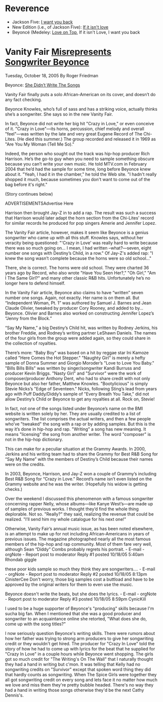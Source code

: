 # Reverence
- Jackson Five: [I want you back](https://www.youtube.com/watch?v=s3Q80mk7bxE)
- New Edition (i.e., of Jackson Five): [If it isn't love](https://www.youtube.com/watch?v=ReI6gvzVP0Y)
- Beyoncé (Medeley: [Love on Top](https://www.youtube.com/watch?v=Vxjf3TdLbkQ), If it isn't Love, I want you back


# Vanity Fair [Misrepresents Songwriter Beyonce](https://www.vanityfair.com/culture/2014/04/throwback-thursday-beyonce-jay-z-music-issue-2005)
Tuesday, October 18, 2005
By Roger Friedman



Beyonce: [She Didn’t Write The Songs](https://www.foxnews.com/story/beyonce-takes-credit-for-writing-songs)

Vanity Fair finally puts a solo African-American on its cover, and doesn’t do any fact checking.

Beyonce Knowles, who’s full of sass and has a striking voice, actually thinks she’s a songwriter. She says so in the new Vanity Fair.

In fact, Beyonce did not write her big hit "Crazy in Love," or even conceive of it. "Crazy in Love"—its horns, percussion, chief melody and overall "feel"—was written by the late and very great Eugene Record of The Chi-Lites. (He died this summer.) The group recorded and released it in 1969 as "Are You My Woman (Tell Me So)."

Indeed, the person who sought out the track was hip-hop producer Rich Harrison. He’s the go-to guy when you need to sample something obscure because you can’t write your own music. He told MTV.com in February 2004 that he’d had the sample for some time, long before Beyonce knew about it. "Yeah, I had it in the chamber," he told the Web site. "I hadn't really shopped it much, because sometimes you don't want to come out of the bag before it's right."

(Story continues below)

ADVERTISEMENTSAdvertise Here



Harrison then brought Jay-Z in to add a rap. The result was such a success that Harrison would later adapt the horn section from the Chi-Lites' record for similar records he produced for pop singers Amerie and Jennifer Lopez.

The Vanity Fair article, however, makes it seem like Beyonce is a genius songwriter who came up with all this stuff. Knowles says, without her veracity being questioned: "'Crazy in Love' was really hard to write because there was so much going on… I mean, I had written –what?—seven, eight number one songs with Destiny’s Child, in a row." Of Jay-Z's added rap: "I knew the song wasn’t complete because the horns were so old school…"

There, she is correct. The horns were old school. They were charted 36 years ago by Record, who also wrote "Have You Seen Her?," "Oh Girl," "Am I The Same Girl?" and many other classic R&B hits. Unfortunately he’s no longer here to defend himself.

In the Vanity Fair article, Beyonce also claims to have “written” seven number one songs. Again, not exactly. Her name is on them all. But “Independent Woman, Pt. 1” was authored by Samuel J. Barnes and Jean Claude Olivier, tweaked by producer Cory Rooney, and added to by…Beyonce. Olivier and Barnes also worked on constructing Jennifer Lopez’s “Jenny from the Block.”

“Say My Name,” a big Destiny’s Child hit, was written by Rodney Jerkins, his brother Freddie, and Rodney’s writing partner LeShawn Daniels. The names of the four girls from the group were added again, so they could share in the collection of royalties.

There’s more: "Baby Boy" was based on a hit by reggae star Ini Kamoze called "Here Comes the Hot Stepper." "Naughty Girl" is merely a hefty sample of Donna Summer and Giorgio Moroder’s "Love to Love You Baby." "Bills Bills Bills" was written by singer/songwriter Kandi Burruss and producer Kevin Briggs. "Nasty Girl" and "Survivor" were the work of composer/producer Anthony Dent, who had to share credit with not only Beyonce but also her father, Matthew Knowles. "Bootylicious" is simply Stevie Nicks’s "Edge of Seventeen." Nicks, following Sting’s lead from years ago with Puff Daddy/Diddy’s sample of "Every Breath You Take," did not allow Destiny’s Child or Beyonce to get any royalties at all. Rock on, Stevie!

In fact, not one of the songs listed under Beyonce’s name on the BMI website is written solely by her. They are usually credited to a list of songwriters. The list comprises the actual writers, and then a few people who’ve "tweaked" the song with a rap or by adding samples. But this is the way it’s done in hip-hop and rap. "Writing" a song has new meaning. It means "licensing" the song from another writer. The word "composer" is not in the hip-hop dictionary.

This can make for a peculiar situation at the Grammy Awards. In 2000, Jerkins and his writing team had to share the Grammy for Best R&B Song for “Say My Name” with the members of Destiny’s Child because their names were on the credits.

In 2003, Beyonce, Harrison, and Jay-Z won a couple of Grammy’s including Best R&B Song for “Crazy in Love.” Record’s name isn’t even listed on the Grammy website and he was the writer. (Hopefully his widow is getting checks.)

Over the weekend I discussed this phenomenon with a famous songwriter concerning rapper Nelly, whose albums—like Kanye West’s—are made up of samples of previous works. I thought they’d find the whole thing deplorable. Not so. "Really?" they said, realizing the revenue that could be realized. "I’ll send him my whole catalogue for his next one!"

Otherwise, Vanity Fair’s annual music issue, as has been noted elsewhere, is an attempt to make up for not including African-Americans in years of previous issues. The magazine photographed nearly all the most famous members of the hip-hop and rap community. Most of them fare very well, although Sean “Diddy” Combs probably regrets his portrait.
 	- E-mail - orgNote -  Report post to moderator
Reply #1 posted 10/18/05 5:40am
Rhondab
giggle

these poor kids sample so much they think they are songwriters....
 	- E-mail - orgNote -  Report post to moderator
Reply #2 posted 10/18/05 8:13pm
CinisterCee
Don't worry, those big samples cost a buttload and have to be approved by the original writers for them to even use the music.

Beyonce doesn't write the beats, but she does the lyrics.
 	- E-mail - orgNote -  Report post to moderator
Reply #3 posted 10/18/05 8:59pm
CynicKill

I used to be a huge supporter of Beyonce's "producing" skills because I'm sucha big fan. When I mentioned that she was a good producer and songwriter to an acquaintance online she retorted, "What does she do, come up with the song titles?"

I now seriously question Beyonce's writing skills. There were rumors about how her father was trying to strong arm producers to give her songwriting credit or they wouldn't get hired. The producer for "Crazy In Love" told the story of how he had to come up with lyrics for the beat that he supplied for "Crazy In Love" in a couple hours while Beyonce went shopping. The girls got so much credit for "The Writing's On The Wall" that I naturally thought they had a hand in writing but c'mon. It was telling that Kelly had no songwriting credits on "Survivor" except that spoken word thing they did that hardly counts as songwriting. When The Spice Girls were together they all got songwriting credit on every song and lets face it no matter how much we love and miss them they're pretty bubble headed. There's no way they had a hand in writing those songs otherwise they'd be the next Cathy Dennis's.
